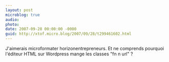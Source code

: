 ```yaml
---
layout: post
microblog: true
audio: 
photo: 
date: 2007-09-28 00:00:00 -0000
guid: http://xtof.micro.blog/2007/09/28/t299461602.html
---
```

J'aimerais microformater horizonentrepreneurs. Et ne comprends pourquoi l'éditeur HTML sur Wordpress mange les classes "fn n url" ?
